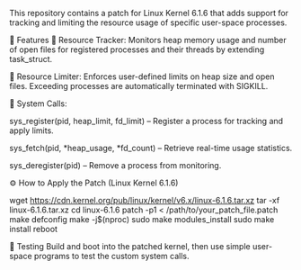 This repository contains a patch for Linux Kernel 6.1.6 that adds support for tracking and limiting the resource usage of specific user-space processes.

🔧 Features
🧠 Resource Tracker: Monitors heap memory usage and number of open files for registered processes and their threads by extending task_struct.

🚫 Resource Limiter: Enforces user-defined limits on heap size and open files. Exceeding processes are automatically terminated with SIGKILL.

🔁 System Calls:

sys_register(pid, heap_limit, fd_limit) – Register a process for tracking and apply limits.

sys_fetch(pid, *heap_usage, *fd_count) – Retrieve real-time usage statistics.

sys_deregister(pid) – Remove a process from monitoring.

⚙️ How to Apply the Patch (Linux Kernel 6.1.6)

wget https://cdn.kernel.org/pub/linux/kernel/v6.x/linux-6.1.6.tar.xz
tar -xf linux-6.1.6.tar.xz
cd linux-6.1.6
patch -p1 < /path/to/your_patch_file.patch
make defconfig
make -j$(nproc)
sudo make modules_install
sudo make install
reboot


🧪 Testing
Build and boot into the patched kernel, then use simple user-space programs to test the custom system calls.

